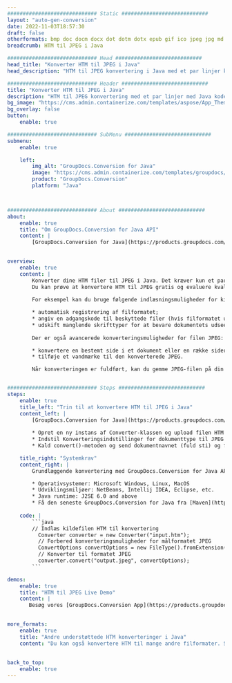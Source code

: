 ```yaml
---
############################# Static ############################
layout: "auto-gen-conversion"
date: 2022-11-03T18:57:30
draft: false
otherformats: bmp doc docm docx dot dotm dotx epub gif ico jpeg jpg md odt ott pdf png psd rtf tex tif tiff txt xps
breadcrumb: HTM til JPEG i Java

############################# Head ############################
head_title: "Konverter HTM til JPEG i Java"
head_description: "HTM til JPEG konvertering i Java med et par linjer kode. Konverter over 160 filformater ved hjælp af GroupDocs dokumentkonverterings-API for Java"

############################# Header ############################
title: "Konverter HTM til JPEG i Java"
description: "HTM til JPEG konvertering med et par linjer med Java kode"
bg_image: "https://cms.admin.containerize.com/templates/aspose/App_Themes/V3/images/bg/header1.png"
bg_overlay: false
button:
    enable: true

############################# SubMenu ############################
submenu:
    enable: true

    left:
        img_alt: "GroupDocs.Conversion for Java"
        image: "https://cms.admin.containerize.com/templates/groupdocs/images/product-logos/90x90-noborder/groupdocs-conversion-java.png"
        product: "GroupDocs.Conversion"
        platform: "Java"



############################# About ############################
about:
    enable: true
    title: "Om GroupDocs.Conversion for Java API"
    content: |
        [GroupDocs.Conversion for Java](https://products.groupdocs.com/conversion/java/) er en avanceret filformatkonverterings-API til konvertering mellem populære billed- og dokumentformater såsom Microsoft Office, OpenDocument, PDF, HTML, e-mail, CAD. og meget mere med blot et par linjer kode. Den native API registrerer automatisk formaterne af de originale dokumenter og tilbyder mange muligheder for at tilpasse de konverterede dokumenter. Sammen med funktionen til at udtrække information fra et dokument, understøtter den også caching af konverteringsresultaterne til den lokale disk som standard. Enhver form for cachelagring kan dog understøttes ved at implementere de passende grænseflader - Amazon S3, Dropbox, Google Drive, Windows Azure, Reddis eller andre.
    

overview:
    enable: true
    content: |
        Konverter dine HTM filer til JPEG i Java. Det kræver kun et par linjer med Java kode på enhver platform efter eget valg, såsom Windows, Linux, macOS.
        Du kan prøve at konvertere HTM til JPEG gratis og evaluere kvaliteten af ​​konverteringsresultaterne. Sammen med simple filkonverteringsscripts kan du prøve mere sofistikerede muligheder for at indlæse HTM-kildefilen og gemme JPEG-outputtet. 
        
        For eksempel kan du bruge følgende indlæsningsmuligheder for kilden HTM:

        * automatisk registrering af filformatet;
        * angiv en adgangskode til beskyttede filer (hvis filformatet understøtter det);
        * udskift manglende skrifttyper for at bevare dokumentets udseende.
        
        Der er også avancerede konverteringsmuligheder for filen JPEG:

        * konvertere en bestemt side i et dokument eller en række sider;
        * tilføje et vandmærke til den konverterede JPEG.

        Når konverteringen er fuldført, kan du gemme JPEG-filen på din lokale filsti eller på et tredjepartslager såsom FTP, Amazon S3, Google Drive, Dropbox osv. Bemærk venligst - for at konvertere HTM til JPEG, behøver du ikke installere yderligere software, såsom MS Office, Open Office, Adobe Acrobat Reader osv.


############################# Steps ############################
steps:
    enable: true
    title_left: "Trin til at konvertere HTM til JPEG i Java"
    content_left: |
        [GroupDocs.Conversion for Java](https://products.groupdocs.com/conversion/java/) giver udviklere mulighed for nemt at konvertere HTM fil til JPEG med et par linjer kode.
        
        * Opret en ny instans af Converter-klassen og upload filen HTM med den fulde sti
        * Indstil Konverteringsindstillinger for dokumenttype til JPEG
        * Kald convert()-metoden og send dokumentnavnet (fuld sti) og formatet (JPEG) som en parameter

    title_right: "Systemkrav"
    content_right: |
        Grundlæggende konvertering med GroupDocs.Conversion for Java API kan udføres med blot et par linjer kode. Vores API'er understøttes på alle større platforme og operativsystemer. Før du udfører koden nedenfor, skal du sørge for, at du har følgende forudsætninger installeret på dit system.

        * Operativsystemer: Microsoft Windows, Linux, MacOS
        * Udviklingsmiljøer: NetBeans, Intellij IDEA, Eclipse, etc.
        * Java runtime: J2SE 6.0 and above
        * Få den seneste GroupDocs.Conversion for Java fra [Maven](https://repository.groupdocs.com/webapp/#/artifacts/browse/tree/General/repo/com/groupdocs/groupdocs-conversion)
         
    code: |
        ```java    
        // Indlæs kildefilen HTM til konvertering
          Converter converter = new Converter("input.htm");
          // Forbered konverteringsmuligheder for målformatet JPEG
          ConvertOptions convertOptions = new FileType().fromExtension("jpeg").getConvertOptions();
          // Konverter til formatet JPEG
          converter.convert("output.jpeg", convertOptions);
        ```

demos:
    enable: true
    title: "HTM til JPEG Live Demo"
    content: |
       Besøg vores [GroupDocs.Conversion App](https://products.groupdocs.app/conversion/family) websted, og prøv HTM til JPEG konvertering nu. Den gratis demo har følgende fordele
          

more_formats:
    enable: true
    title: "Andre understøttede HTM konverteringer i Java"
    content: "Du kan også konvertere HTM til mange andre filformater. Se venligst listen nedenfor."
       
       
back_to_top:
    enable: true
---
```

